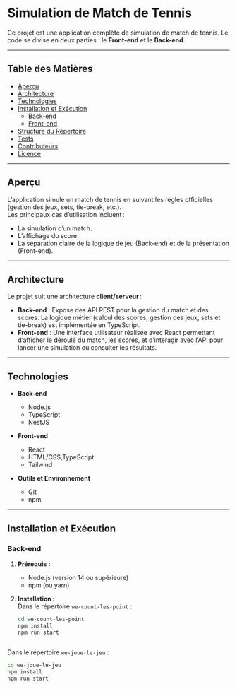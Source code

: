 # Simulation de Match de Tennis

Ce projet est une application complète de simulation de match de tennis. Le code se divise en deux parties : le **Front-end** et le **Back-end**.

---

## Table des Matières

- [Aperçu](#aperçu)
- [Architecture](#architecture)
- [Technologies](#technologies)
- [Installation et Exécution](#installation-et-exécution)
  - [Back-end](#back-end)
  - [Front-end](#front-end)
- [Structure du Répertoire](#structure-du-répertoire)
- [Tests](#tests)
- [Contributeurs](#contributeurs)
- [Licence](#licence)

---

## Aperçu

L’application simule un match de tennis en suivant les règles officielles (gestion des jeux, sets, tie-break, etc.).  
Les principaux cas d’utilisation incluent :
- La simulation d’un match.
- L’affichage du score.
- La séparation claire de la logique de jeu (Back-end) et de la présentation (Front-end).

---

## Architecture

Le projet suit une architecture **client/serveur** :
- **Back-end** : Expose des API REST pour la gestion du match et des scores. La logique métier (calcul des scores, gestion des jeux, sets et tie-break) est implémentée en TypeScript.
- **Front-end** : Une interface utilisateur réalisée avec React permettant d’afficher le déroulé du match, les scores, et d’interagir avec l’API pour lancer une simulation ou consulter les résultats.

---

## Technologies

- **Back-end**  
  - Node.js  
  - TypeScript  
  - NestJS
  
- **Front-end**  
  - React
  - HTML/CSS,TypeScript
  - Tailwind

- **Outils et Environnement**  
  - Git  
  - npm   

---

## Installation et Exécution

### Back-end

1. **Prérequis :**  
   - Node.js (version 14 ou supérieure)  
   - npm (ou yarn)

2. **Installation :**  
   Dans le répertoire `we-count-les-point` :
   ```bash
   cd we-count-les-point
   npm install
   npm run start
  
  Dans le répertoire `we-joue-le-jeu` :
   ```bash
   cd we-joue-le-jeu
   npm install
   npm run start
